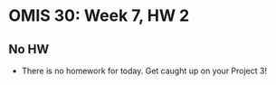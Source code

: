 # OMIS 30: Week 7, HW 2


## No HW

* There is no homework for today. Get caught up on your Project 3!